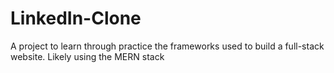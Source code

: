 # LinkedIn-Clone
A project to learn through practice the frameworks used to build a full-stack website. Likely using the MERN stack
